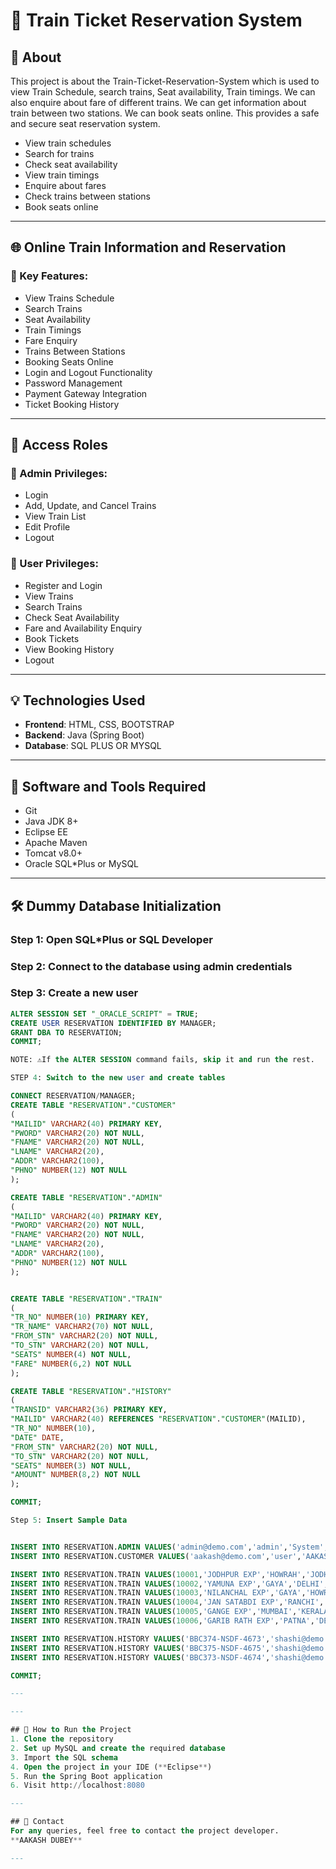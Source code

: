 # 🚆 Train Ticket Reservation System

## 📖 About
This project is about the Train-Ticket-Reservation-System which is used to view Train Schedule, search trains, Seat availability, Train timings. We can also enquire about fare of different trains. We can get information about train between two stations. We can book seats online. This provides a safe and secure seat reservation system.

- View train schedules
- Search for trains
- Check seat availability
- View train timings
- Enquire about fares
- Check trains between stations
- Book seats online

---

## 🌐 Online Train Information and Reservation

### 🔹 Key Features:
- View Trains Schedule
- Search Trains
- Seat Availability
- Train Timings
- Fare Enquiry
- Trains Between Stations
- Booking Seats Online
- Login and Logout Functionality
- Password Management
- Payment Gateway Integration
- Ticket Booking History

---

## 🔐 Access Roles

### 👑 Admin Privileges:
- Login
- Add, Update, and Cancel Trains
- View Train List
- Edit Profile
- Logout

### 👤 User Privileges:
- Register and Login
- View Trains
- Search Trains
- Check Seat Availability
- Fare and Availability Enquiry
- Book Tickets
- View Booking History
- Logout

---

## 💡 Technologies Used
- **Frontend**: HTML, CSS, BOOTSTRAP
- **Backend**: Java (Spring Boot)
- **Database**: SQL PLUS OR MYSQL

---

## 🧰 Software and Tools Required
- Git
- Java JDK 8+
- Eclipse EE
- Apache Maven
- Tomcat v8.0+
- Oracle SQL*Plus or MySQL

---

## 🛠️ Dummy Database Initialization

### Step 1: Open SQL*Plus or SQL Developer  
### Step 2: Connect to the database using admin credentials  
### Step 3: Create a new user

```sql
ALTER SESSION SET "_ORACLE_SCRIPT" = TRUE;
CREATE USER RESERVATION IDENTIFIED BY MANAGER;
GRANT DBA TO RESERVATION;
COMMIT;

NOTE: ⚠️If the ALTER SESSION command fails, skip it and run the rest.

STEP 4: Switch to the new user and create tables

CONNECT RESERVATION/MANAGER;
CREATE TABLE "RESERVATION"."CUSTOMER" 
(	
"MAILID" VARCHAR2(40) PRIMARY KEY, 
"PWORD" VARCHAR2(20) NOT NULL, 
"FNAME" VARCHAR2(20) NOT NULL, 
"LNAME" VARCHAR2(20), 
"ADDR" VARCHAR2(100), 
"PHNO" NUMBER(12) NOT NULL
);

CREATE TABLE "RESERVATION"."ADMIN"
(	
"MAILID" VARCHAR2(40) PRIMARY KEY, 
"PWORD" VARCHAR2(20) NOT NULL, 
"FNAME" VARCHAR2(20) NOT NULL, 
"LNAME" VARCHAR2(20), 
"ADDR" VARCHAR2(100), 
"PHNO" NUMBER(12) NOT NULL
);


CREATE TABLE "RESERVATION"."TRAIN" 
(	
"TR_NO" NUMBER(10) PRIMARY KEY, 
"TR_NAME" VARCHAR2(70) NOT NULL, 
"FROM_STN" VARCHAR2(20) NOT NULL, 
"TO_STN" VARCHAR2(20) NOT NULL, 
"SEATS" NUMBER(4) NOT NULL, 
"FARE" NUMBER(6,2) NOT NULL 
);

CREATE TABLE "RESERVATION"."HISTORY" 
(	
"TRANSID" VARCHAR2(36) PRIMARY KEY, 
"MAILID" VARCHAR2(40) REFERENCES "RESERVATION"."CUSTOMER"(MAILID), 
"TR_NO" NUMBER(10),
"DATE" DATE,
"FROM_STN" VARCHAR2(20) NOT NULL, 
"TO_STN" VARCHAR2(20) NOT NULL, 
"SEATS" NUMBER(3) NOT NULL, 
"AMOUNT" NUMBER(8,2) NOT NULL
);

COMMIT;

Step 5: Insert Sample Data


INSERT INTO RESERVATION.ADMIN VALUES('admin@demo.com','admin','System','Admin','Demo Address RZG-225','7042636954');
INSERT INTO RESERVATION.CUSTOMER VALUES('aakash@demo.com','user','AAKASH','Dubey','RZG-225, New Delhi',9985764882);

INSERT INTO RESERVATION.TRAIN VALUES(10001,'JODHPUR EXP','HOWRAH','JODHPUR', 152, 490.50);
INSERT INTO RESERVATION.TRAIN VALUES(10002,'YAMUNA EXP','GAYA','DELHI', 52, 550.50);
INSERT INTO RESERVATION.TRAIN VALUES(10003,'NILANCHAL EXP','GAYA','HOWRAH', 92, 451);
INSERT INTO RESERVATION.TRAIN VALUES(10004,'JAN SATABDI EXP','RANCHI','PATNA', 182, 550);
INSERT INTO RESERVATION.TRAIN VALUES(10005,'GANGE EXP','MUMBAI','KERALA', 12, 945);
INSERT INTO RESERVATION.TRAIN VALUES(10006,'GARIB RATH EXP','PATNA','DELHI', 1, 1450.75);

INSERT INTO RESERVATION.HISTORY VALUES('BBC374-NSDF-4673','shashi@demo.com',10001,TO_DATE('02-FEB-2024'), 'HOWRAH', 'JODHPUR', 2, 981);
INSERT INTO RESERVATION.HISTORY VALUES('BBC375-NSDF-4675','shashi@demo.com',10004,TO_DATE('12-JAN-2024'), 'RANCHI', 'PATNA', 1, 550);
INSERT INTO RESERVATION.HISTORY VALUES('BBC373-NSDF-4674','shashi@demo.com',10006,TO_DATE('22-JULY-2024'), 'PATNA', 'DELHI', 3, 4352.25);

COMMIT;

---

---

## 🚀 How to Run the Project
1. Clone the repository
2. Set up MySQL and create the required database
3. Import the SQL schema
4. Open the project in your IDE (**Eclipse**)
5. Run the Spring Boot application
6. Visit http://localhost:8080

---

## 📧 Contact
For any queries, feel free to contact the project developer.
**AAKASH DUBEY**

---



